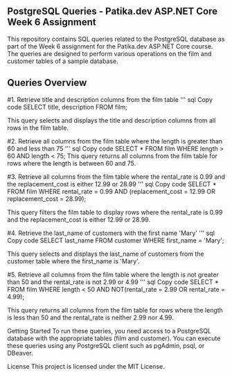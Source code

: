 ## PostgreSQL Queries - Patika.dev ASP.NET Core Week 6 Assignment
This repository contains SQL queries related to the PostgreSQL database as part of the Week 6 assignment for the Patika.dev ASP.NET Core course. The queries are designed to perform various operations on the film and customer tables of a sample database.

## Queries Overview
#1. Retrieve title and description columns from the film table
''' sql
Copy code
SELECT title, description FROM film;

This query selects and displays the title and description columns from all rows in the film table.

#2. Retrieve all columns from the film table where the length is greater than 60 and less than 75
''' sql
Copy code
SELECT * FROM film WHERE length > 60 AND length < 75;
This query returns all columns from the film table for rows where the length is between 60 and 75.

#3. Retrieve all columns from the film table where the rental_rate is 0.99 and the replacement_cost is either 12.99 or 28.99
''' sql
Copy code
SELECT * FROM film WHERE rental_rate = 0.99 AND (replacement_cost = 12.99 OR replacement_cost = 28.99);

This query filters the film table to display rows where the rental_rate is 0.99 and the replacement_cost is either 12.99 or 28.99.

#4. Retrieve the last_name of customers with the first name 'Mary'
''' sql
Copy code
SELECT last_name FROM customer WHERE first_name = 'Mary';

This query selects and displays the last_name of customers from the customer table where the first_name is 'Mary'.

#5. Retrieve all columns from the film table where the length is not greater than 50 and the rental_rate is not 2.99 or 4.99
''' sql
Copy code
SELECT * FROM film WHERE length < 50 AND NOT(rental_rate = 2.99 OR rental_rate = 4.99);

This query returns all columns from the film table for rows where the length is less than 50 and the rental_rate is neither 2.99 nor 4.99.

Getting Started
To run these queries, you need access to a PostgreSQL database with the appropriate tables (film and customer). You can execute these queries using any PostgreSQL client such as pgAdmin, psql, or DBeaver.

License
This project is licensed under the MIT License.
